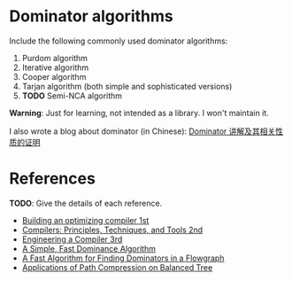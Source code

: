# Dominator algorithms

Include the following commonly used dominator algorithms:

1. Purdom algorithm
2. Iterative algorithm
3. Cooper algorithm
4. Tarjan algorithm (both simple and sophisticated versions)
5. **TODO** Semi-NCA algorithm

**Warning**: Just for learning, not intended as a library. I won't maintain it.

I also wrote a blog about dominator (in Chinese): [Dominator 讲解及其相关性质的证明](https://osfva.com/20231101115121-dominator_%E8%AE%B2%E8%A7%A3%E5%8F%8A%E5%85%B6%E7%9B%B8%E5%85%B3%E6%80%A7%E8%B4%A8%E7%9A%84%E8%AF%81%E6%98%8E/)

# References

**TODO**: Give the details of each reference.

- [Building an optimizing compiler 1st](https://www.amazon.sg/Building-Optimizing-Compiler-Bob-Morgan/dp/155558179X)
- [Compilers: Principles, Techniques, and Tools 2nd](https://dl.acm.org/doi/10.5555/1177220)
- [Engineering a Compiler 3rd](https://www.amazon.sg/Engineering-Compiler-Keith-D-Cooper/dp/0128154128/ref=sr_1_2?keywords=Engineering+a+Compiler&qid=1701078872&sr=8-2)
- [A Simple, Fast Dominance Algorithm](https://www.semanticscholar.org/paper/A-Simple%2C-Fast-Dominance-Algorithm-Cooper-Harvey/50a116a8e82ec9d9a936018518554fa94a6bef9d)
- [A Fast Algorithm for Finding Dominators in a Flowgraph](https://dl.acm.org/doi/10.1145/357062.357071)
- [Applications of Path Compression on Balanced Tree](https://dl.acm.org/doi/10.1145/322154.322161)
